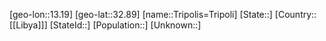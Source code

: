 ﻿---
location: [32.89,13.19]
type: City
tags:
- geo/City


SpocWebEntityId: 34987
isDeleted: false
confidential: public

---
[geo-lon::13.19]
[geo-lat::32.89]
[name::Tripolis=Tripoli]
[State::]
[Country::[[Libya]]]
[StateId::]
[Population::]
[Unknown::]

